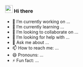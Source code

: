 ### <img src="https://media.giphy.com/media/hvRJCLFzcasrR4ia7z/giphy.gif" width="25px">    Hi there 

- 🔭 I’m currently working on ...
- 🌱 I’m currently learning ...
- 👯 I’m looking to collaborate on ...
- 🤔 I’m looking for help with ...
- 💬 Ask me about ...
- 📫 How to reach me: ...
- 😄 Pronouns: ...
- ⚡ Fun fact: ...
